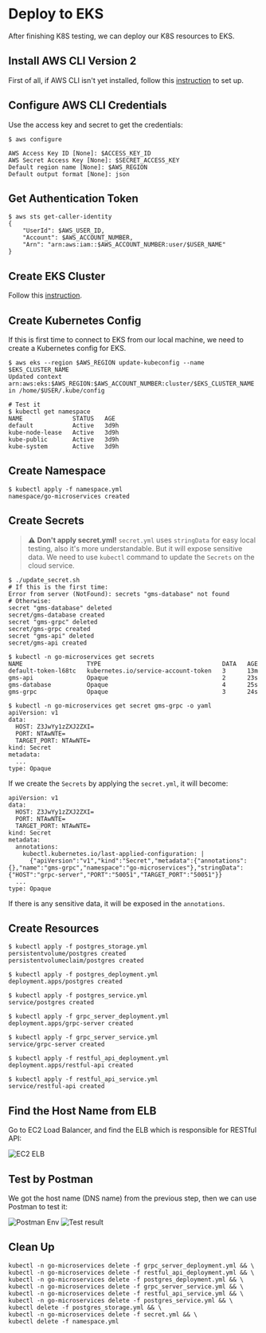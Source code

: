 # Deploy to EKS

After finishing K8S testing, we can deploy our K8S resources to EKS.

## Install AWS CLI Version 2

First of all, if AWS CLI isn't yet installed, follow this 
[instruction](https://docs.aws.amazon.com/cli/latest/userguide/install-cliv2-linux.html) to set up.

## Configure AWS CLI Credentials

Use the access key and secret to get the credentials:

```shell script
$ aws configure

AWS Access Key ID [None]: $ACCESS_KEY_ID
AWS Secret Access Key [None]: $SECRET_ACCESS_KEY
Default region name [None]: $AWS_REGION
Default output format [None]: json
```

## Get Authentication Token

```shell script
$ aws sts get-caller-identity
{
    "UserId": $AWS_USER_ID,
    "Account": $AWS_ACCOUNT_NUMBER,
    "Arn": "arn:aws:iam::$AWS_ACCOUNT_NUMBER:user/$USER_NAME"
}
```

## Create EKS Cluster

Follow this [instruction](https://docs.aws.amazon.com/eks/latest/userguide/create-cluster.html).

## Create Kubernetes Config

If this is first time to connect to EKS from our local machine, we need to create a Kubernetes config for EKS.

```shell script
$ aws eks --region $AWS_REGION update-kubeconfig --name $EKS_CLUSTER_NAME                                     
Updated context arn:aws:eks:$AWS_REGION:$AWS_ACCOUNT_NUMBER:cluster/$EKS_CLUSTER_NAME in /home/$USER/.kube/config       

# Test it
$ kubectl get namespace                                                                             
NAME              STATUS   AGE
default           Active   3d9h
kube-node-lease   Active   3d9h
kube-public       Active   3d9h
kube-system       Active   3d9h
```

## Create Namespace

```shell script
$ kubectl apply -f namespace.yml
namespace/go-microservices created
```

## Create Secrets

> :warning: **Don't apply secret.yml!**
> `secret.yml` uses `stringData` for easy local testing, also it's more understandable. 
> But it will expose sensitive data. We need to use `kubectl` command to update the `Secrets` on the cloud service.

```shell script
$ ./update_secret.sh
# If this is the first time:
Error from server (NotFound): secrets "gms-database" not found
# Otherwise:
secret "gms-database" deleted
secret/gms-database created
secret "gms-grpc" deleted
secret/gms-grpc created
secret "gms-api" deleted
secret/gms-api created

$ kubectl -n go-microservices get secrets
NAME                  TYPE                                  DATA   AGE
default-token-l68tc   kubernetes.io/service-account-token   3      13m
gms-api               Opaque                                2      23s
gms-database          Opaque                                4      25s
gms-grpc              Opaque                                3      24s

$ kubectl -n go-microservices get secret gms-grpc -o yaml
apiVersion: v1
data:
  HOST: Z3JwYy1zZXJ2ZXI=
  PORT: NTAwNTE=
  TARGET_PORT: NTAwNTE=
kind: Secret
metadata:
  ...
type: Opaque
```

If we create the `Secrets` by applying the `secret.yml`, it will become:

```shell script
apiVersion: v1
data:
  HOST: Z3JwYy1zZXJ2ZXI=
  PORT: NTAwNTE=
  TARGET_PORT: NTAwNTE=
kind: Secret
metadata:
  annotations:
    kubectl.kubernetes.io/last-applied-configuration: |
      {"apiVersion":"v1","kind":"Secret","metadata":{"annotations":{},"name":"gms-grpc","namespace":"go-microservices"},"stringData":{"HOST":"grpc-server","PORT":"50051","TARGET_PORT":"50051"}}
  ...
type: Opaque
```

If there is any sensitive data, it will be exposed in the `annotations`.

## Create Resources

```shell script
$ kubectl apply -f postgres_storage.yml
persistentvolume/postgres created
persistentvolumeclaim/postgres created

$ kubectl apply -f postgres_deployment.yml
deployment.apps/postgres created

$ kubectl apply -f postgres_service.yml
service/postgres created

$ kubectl apply -f grpc_server_deployment.yml
deployment.apps/grpc-server created

$ kubectl apply -f grpc_server_service.yml
service/grpc-server created

$ kubectl apply -f restful_api_deployment.yml
deployment.apps/restful-api created

$ kubectl apply -f restful_api_service.yml
service/restful-api created
```

## Find the Host Name from ELB

Go to EC2 Load Balancer, and find the ELB which is responsible for RESTful API:

![EC2 ELB](https://user-images.githubusercontent.com/13026209/82866488-3647d280-9f53-11ea-9166-6774d483ee95.png)

## Test by Postman

We got the host name (DNS name) from the previous step, then we can use Postman to test it: 

![Postman Env](https://user-images.githubusercontent.com/13026209/82867138-85423780-9f54-11ea-913d-427ad7960575.png)
![Test result](https://user-images.githubusercontent.com/13026209/82867141-86736480-9f54-11ea-8a28-1000941094db.png)

## Clean Up

```shell script
kubectl -n go-microservices delete -f grpc_server_deployment.yml && \
kubectl -n go-microservices delete -f restful_api_deployment.yml && \
kubectl -n go-microservices delete -f postgres_deployment.yml && \
kubectl -n go-microservices delete -f grpc_server_service.yml && \
kubectl -n go-microservices delete -f restful_api_service.yml && \
kubectl -n go-microservices delete -f postgres_service.yml && \
kubectl delete -f postgres_storage.yml && \
kubectl -n go-microservices delete -f secret.yml && \
kubectl delete -f namespace.yml
```
